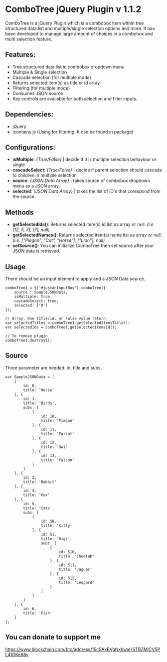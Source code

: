 # ComboTree jQuery Plugin v 1.1.2

ComboTree is a jQuery Plugin which is a combobox item within tree structured data list and multiple/single selection options and more. It has been developed to manage large amount of choices in a combobox and multi selection feature. 
 

## Features:
- Tree structured data list in combobox dropdown menu
- Multiple & Single selection
- Cascade selection (for multiple mode)
- Returns selected item(s) as title or id array
- Filtering (for multiple mode)
- Consumes JSON source
- Key controls are available for both selection and filter inputs.
 
## Dependencies:
- jQuery
- icontains.js (Using for filtering. It can be found in package)
 
## Configurations:
- **isMultiple**: *{True/False}* | decide if it is multiple selection behaviour or single
- **cascadeSelect**: *{True/False}* | decide if parent selection should cascade to children in multiple selection
- **source**: *{JSON Data Array}* | takes source of combobox dropdown menu as a JSON array.
- **selected**: *{JSON Data Array}* | takes the list of ID's that corespond from the source.

## Methods
- **getSelectedIds()**: Returns selected item(s) id list as array or null. *(i.e. [12, 5, 7], [7], null)*
- **getSelectedNames()**: Returns selected item(s) name list as array or null. *(i.e. ["Piegon", "Cat", "Horse"], ["Lion"], null)*
- **setSource()**: You can initialize ComboTree then set source after your JSON data is retrieved.


## Usage

There should be an input element to apply and a JSON Data source.

	comboTree1 = $('#justAnInputBox').comboTree({
		source : SampleJSONData,
		isMultiple: true,
		cascadeSelect: true,
		selected: ['0']
	});

	// Array, One title/id, or False value return
	var selectedTitles = comboTree1.getSelectedItemsTitle();
	var selectedIds = comboTree1.getSelectedItemsId();
	
	// To remove plugin
	comboTree1.destroy();
	


## Source

Three parameter are needed: id, title and subs.

	var SampleJSONData = [
        {
            id: 0,
            title: 'Horse'
        }, {
            id: 1,
            title: 'Birds',
            subs: [
                {
                    id: 10,
                    title: 'Piegon'
                }, {
                    id: 11,
                    title: 'Parrot'
                }, {
                    id: 12,
                    title: 'Owl'
                }, {
                    id: 13,
                    title: 'Falcon'
                }
            ]
        }, {
            id: 2,
            title: 'Rabbit'
        }, {
            id: 3,
            title: 'Fox'
        }, {
            id: 5,
            title: 'Cats',
            subs: [
                {
                    id: 50,
                    title: 'Kitty'
                }, {
                    id: 51,
                    title: 'Bigs',
                    subs: [
                        {
                            id: 510,
                            title: 'Cheetah'
                        }, {
                            id: 511,
                            title: 'Jaguar'
                        }, {
                            id: 512,
                            title: 'Leopard'
                        }
                    ]
                }
            ]
        }, {
            id: 6,
            title: 'Fish'
        }
    ];



## You can donate to support me

https://www.blockchain.com/btc/address/15c5AxBVgNxkwaHSTBZMiCV5PL41DKe88v